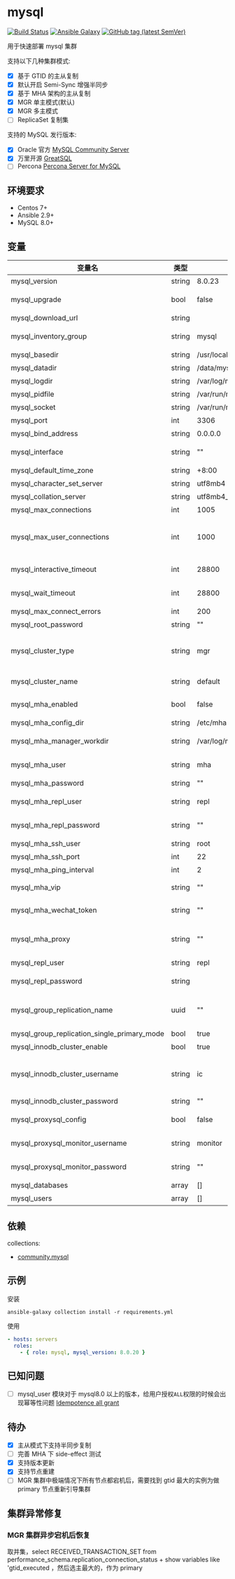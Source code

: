 # mysql

[![Build Status](https://github.com/daixijun/ansible-role-mysql/workflows/build/badge.svg)](https://github.com/daixijun/ansible-role-mysql/actions)
[![Ansible Galaxy](https://img.shields.io/badge/galaxy-mysql-660198.svg?style=flat)](https://galaxy.ansible.com/daixijun/mysql/)
[![GitHub tag (latest SemVer)](https://img.shields.io/github/v/tag/daixijun/ansible-role-mysql?sort=semver)](https://github.com/daixijun/ansible-role-mysql/tags)

用于快速部署 mysql 集群

支持以下几种集群模式:

- [x] 基于 GTID 的主从复制
- [x] 默认开启 Semi-Sync 增强半同步
- [x] 基于 MHA 架构的主从复制
- [x] MGR 单主模式(默认)
- [x] MGR 多主模式
- [ ] ReplicaSet 复制集

支持的 MySQL 发行版本:

- [x] Oracle 官方 [MySQL Community Server](https://mysql.com)
- [x] 万里开源 [GreatSQL](https://gitee.com/GreatSQL/GreatSQL)
- [ ] Percona [Percona Server for MySQL](https://www.percona.com/software/mysql-database/percona-server)

## 环境要求

- Centos 7+
- Ansible 2.9+
- MySQL 8.0+

## 变量

| 变量名                                      | 类型   | 默认值                      | 变量说明                                                                                    |
| ------------------------------------------- | ------ | --------------------------- | ------------------------------------------------------------------------------------------- |
| mysql_version                               | string | 8.0.23                      | mysql 版本                                                                                  |
| mysql_upgrade                               | bool   | false                       | 是否需要执行版本升级操作                                                                    |
| mysql_download_url                          | string |                             | 免安装压缩包下载地址                                                                        |
| mysql_inventory_group                       | string | mysql                       | Ansible 主机清单中的组名， 默认为 `mysql`                                                   |
| mysql_basedir                               | string | /usr/local/mysql            | 安装目录                                                                                    |
| mysql_datadir                               | string | /data/mysql                 | 数据文件存放目录                                                                            |
| mysql_logdir                                | string | /var/log/mysqld             | 日志存放目录                                                                                |
| mysql_pidfile                               | string | /var/run/mysqld/mysqld.pid  | PID 文件位置                                                                                |
| mysql_socket                                | string | /var/run/mysqld/mysqld.sock | Socket 文件位置                                                                             |
| mysql_port                                  | int    | 3306                        | 监听端口                                                                                    |
| mysql_bind_address                          | string | 0.0.0.0                     | 监听地址                                                                                    |
| mysql_interface                             | string | ""                          | 指定网卡，默认使用除 lo 外的第一张网卡                                                      |
| mysql_default_time_zone                     | string | +8:00                       | 指定时区                                                                                    |
| mysql_character_set_server                  | string | utf8mb4                     | 默认字符集                                                                                  |
| mysql_collation_server                      | string | utf8mb4_general_ci          | 默认字符序                                                                                  |
| mysql_max_connections                       | int    | 1005                        | 最大连接数                                                                                  |
| mysql_max_user_connections                  | int    | 1000                        | 用户最大连接数，必须比 `mysql_max_connections` 小，需要给管理员预留几个连接用于处理异常情况 |
| mysql_interactive_timeout                   | int    | 28800                       | 服务器关闭交互式连接前等待活动的秒数                                                        |
| mysql_wait_timeout                          | int    | 28800                       | 服务器关闭非交互连接之前等待活动的秒数                                                      |
| mysql_max_connect_errors                    | int    | 200                         | 最大错误连接数                                                                              |
| mysql_root_password                         | string | ""                          | root 账号的密码                                                                             |
| mysql_cluster_type                          | string | mgr                         | 集群类型(默认 mgr) 可选 `mgr`(Mysql Group Replication)/`ms`(Master-Slave)                   |
| mysql_cluster_name                          | string | default                     | 集群的名称， 适用于 InnodbCluster/ReplicaSet                                                |
| mysql_mha_enabled                           | bool   | false                       | 是否开启基于 mha 主从高可用                                                                 |
| mysql_mha_config_dir                        | string | /etc/mha                    | MHA 配置文件目录                                                                            |
| mysql_mha_manager_workdir                   | string | /var/log/mha                | MHA 工作目录，存放日志及状态信息                                                            |
| mysql_mha_user                              | string | mha                         | 用于连接管理 mysql 的用户，需要有 `ALL` 权限                                                |
| mysql_mha_password                          | string | ""                          | mysql 管理密码                                                                              |
| mysql_mha_repl_user                         | string | repl                        | 用于 mysql 主从复制的账号                                                                   |
| mysql_mha_repl_password                     | string | ""                          | 用于 mysql 主从复制的密码                                                                   |
| mysql_mha_ssh_user                          | string | root                        | 节点间通信的 ssh 账号                                                                       |
| mysql_mha_ssh_port                          | int    | 22                          | 节点间通信的 ssh 端口                                                                       |
| mysql_mha_ping_interval                     | int    | 2                           | master 节点状态心跳间隔                                                                     |
| mysql_mha_vip                               | string | ""                          | 用于绑定到 master 节点的 VIP                                                                |
| mysql_mha_wechat_token                      | string | ""                          | 企业微信机器人的 Key, 用于发送报警通知                                                      |
| mysql_mha_proxy                             | string | ""                          | 用于发送报警通知(send_report)脚本使用的代理                                                 |
| mysql_repl_user                             | string | repl                        | 用于主从/组复制的账号                                                                       |
| mysql_repl_password                         | string |                             | 用于主从/组复制的账号的密码                                                                 |
| mysql_group_replication_name                | uuid   | ""                          | 组复制集群名,在 mysql 中使用`SELECT UUID()`或 shell 中使用`uuidgen`生成                     |
| mysql_group_replication_single_primary_mode | bool   | true                        | MGR 集群是否为单主模式                                                                      |
| mysql_innodb_cluster_enable                 | bool   | true                        | 是否开启 Innodb Cluster                                                                     |
| mysql_innodb_cluster_username               | string | ic                          | 用于创建和管理 Innodb Cluster 的账号，需要具备 `ALL WITH GRANT OPTION` 权限                 |
| mysql_innodb_cluster_password               | string | ""                          | 管理密码                                                                                    |
| mysql_proxysql_config                       | bool   | false                       | 是否使用 proysql 做为代理层                                                                 |
| mysql_proxysql_monitor_username             | string | monitor                     | proxysql 监控 mgr 状态的账号                                                                |
| mysql_proxysql_monitor_password             | string | ""                          | proxysql 监控 mgr 状态的密码                                                                |
| mysql_databases                             | array  | []                          | 需要创建的业务数据库                                                                        |
| mysql_users                                 | array  | []                          | 需要创建的用户                                                                              |

## 依赖

collections:

- [community.mysql](https://github.com/ansible-collections/community.mysql)

## 示例

安装

```shell
ansible-galaxy collection install -r requirements.yml
```

使用

```yaml
- hosts: servers
  roles:
    - { role: mysql, mysql_version: 8.0.20 }
```

## 已知问题

- [ ] mysql_user 模块对于 mysql8.0 以上的版本，给用户授权`ALL`权限的时候会出现幂等性问题 [Idempotence all grant](https://github.com/ansible/ansible/pull/57460)

## 待办

- [x] 主从模式下支持半同步复制
- [ ] 完善 MHA 下 side-effect 测试
- [x] 支持版本更新
- [x] 支持节点重建
- [ ] MGR 集群中极端情况下所有节点都宕机后，需要找到 gtid 最大的实例为做 primary 节点重新引导集群

## 集群异常修复

### MGR 集群异步宕机后恢复

取并集，select RECEIVED_TRANSACTION_SET from performance_schema.replication_connection_status + show variables like 'gtid_executed ，然后选主最大的，作为 primary
